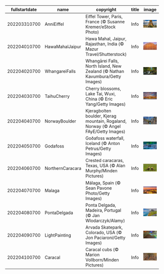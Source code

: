 |fullstartdate|name|copyright|title|image|
|--|--|--|--|--|
202203310700|AnniEiffel|Eiffel Tower, Paris, France (© Susanne Kremer/eStock Photo)|Info|![](/en-AU/2022/04/202203310700AnniEiffel.jpg)|
202204010700|HawaMahalJaipur|Hawa Mahal, Jaipur, Rajasthan, India (© Mazur Travel/Shutterstock)|Info|![](/en-AU/2022/04/202204010700HawaMahalJaipur.jpg)|
202204020700|WhangareiFalls|Whangārei Falls, North Island, New Zealand (© Nathan Kavumbura/Getty Images)|Info|![](/en-AU/2022/04/202204020700WhangareiFalls.jpg)|
202204030700|TaihuCherry|Cherry blossoms, Lake Tai, Wuxi, China (© Eric Yang/Getty Images)|Info|![](/en-AU/2022/04/202204030700TaihuCherry.jpg)|
202204040700|NorwayBoulder|Kjeragbolten boulder, Kjerag mountain, Rogaland, Norway (© Angel FAyE/Getty Images)|Info|![](/en-AU/2022/04/202204040700NorwayBoulder.jpg)|
202204050700|Godafoss|Goðafoss waterfall, Iceland (© Anton Petrus/Getty Images)|Info|![](/en-AU/2022/04/202204050700Godafoss.jpg)|
202204060700|NorthernCaracara|Crested caracaras, Texas, USA (© Alan Murphy/Minden Pictures)|Info|![](/en-AU/2022/04/202204060700NorthernCaracara.jpg)|
202204070700|Malaga|Málaga, Spain (© Sean Pavone Photo/Getty Images)|Info|![](/en-AU/2022/04/202204070700Malaga.jpg)|
202204080700|PontaDelgada|Ponta Delgada, Madeira, Portugal (© Jan Wlodarczyk/Alamy)|Info|![](/en-AU/2022/04/202204080700PontaDelgada.jpg)|
202204090700|LightPainting|Arvada Skatepark, Colorado, USA (© Jon Paciaroni/Getty Images)|Info|![](/en-AU/2022/04/202204090700LightPainting.jpg)|
202204100700|Caracal|Caracal cubs (© Marion Vollborn/Minden Pictures)|Info|![](/en-AU/2022/04/202204100700Caracal.jpg)|
